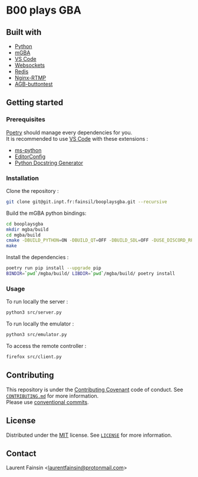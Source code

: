 # B00 plays GBA

## Built with

- [Python](https://www.python.org/)
- [mGBA](https://mgba.io/)
- [VS Code](https://code.visualstudio.com/)
- [Websockets](https://websockets.readthedocs.io/)
- [Redis](https://redis.io/)
- [Nginx-RTMP](https://hub.docker.com/r/tiangolo/nginx-rtmp/)
- [AGB-buttontest](https://github.com/heroldev/AGB-buttontest)

## Getting started

### Prerequisites

[Poetry](https://python-poetry.org/) should manage every dependencies for you. \
It is recommended to use [VS Code](https://code.visualstudio.com/) with these extensions :

- [ms-python](https://marketplace.visualstudio.com/items?itemName=ms-python.python)
- [EditorConfig](https://marketplace.visualstudio.com/items?itemName=EditorConfig.EditorConfig)
- [Python Docstring Generator](https://marketplace.visualstudio.com/items?itemName=njpwerner.autodocstring)

### Installation

Clone the repository :

```bash
git clone git@git.inpt.fr:fainsil/booplaysgba.git --recursive
```

Build the mGBA python bindings:

```bash
cd booplaysgba
mkdir mgba/build
cd mgba/build
cmake -DBUILD_PYTHON=ON -DBUILD_QT=OFF -DBUILD_SDL=OFF -DUSE_DISCORD_RPC=OFF ..
make
```

Install the dependencies :

```bash
poetry run pip install --upgrade pip
BINDIR=`pwd`/mgba/build/ LIBDIR=`pwd`/mgba/build/ poetry install
```

### Usage

To run locally the server :

```bash
python3 src/server.py
```

To run locally the emulator :

```bash
python3 src/emulator.py
```

To access the remote controller :

```bash
firefox src/client.py
```

## Contributing

This repository is under the [Contributing Covenant](https://www.contributor-covenant.org/) code of conduct.
See [`CONTRIBUTING.md`](https://git.inpt.fr/fainsil/booplaysgba/-/blob/master/CONTRIBUTING.md) for more information.\
Please use [conventional commits](https://www.conventionalcommits.org/).

## License

Distributed under the [MIT](https://choosealicense.com/licenses/mit/) license.
See [`LICENSE`](https://git.inpt.fr/fainsil/booplaysgba/-/blob/master/LICENSE) for more information.

## Contact

Laurent Fainsin \<[laurentfainsin@protonmail.com](mailto:laurentfainsin@protonmail.com)\>
